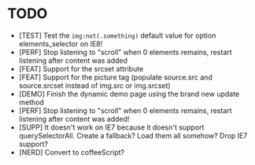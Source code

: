 TODO
====

* [TEST] Test the `img:not(.something)` default value for option elements_selector on IE8!
* [PERF] Stop listening to "scroll" when 0 elements remains, restart listening after content was added
* [FEAT] Support for the srcset attribute
* [FEAT] Support for the picture tag (populate source.src and source.srcset instead of img.src or img.srcset)
* [DEMO] Finish the dynamic demo page using the brand new update method
* [PERF] Stop listening to "scroll" when 0 elements remains, restart listening after content was added!
* [SUPP] It doesn't work on IE7 because it doesn't support querySelectorAll. Create a fallback? Load them all somehow? Drop IE7 support?
* [NERD] Convert to coffeeScript?